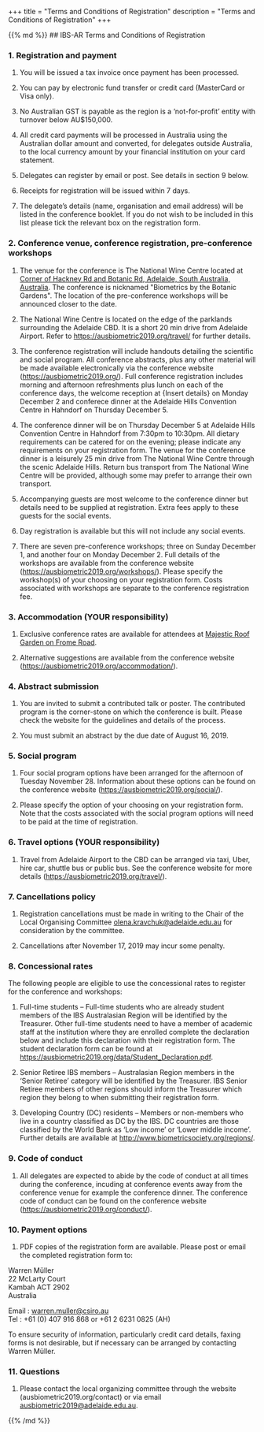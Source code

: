 +++
title = "Terms and Conditions of Registration"
description = "Terms and Conditions of Registration"
+++

<div class="alpha-list">
{{% md %}}
## IBS-AR Terms and Conditions of Registration

### 1. Registration and payment

1. You will be issued a tax invoice once payment has been processed.

1. You can pay by electronic fund transfer or credit card (MasterCard or Visa only).

1. No Australian GST is payable as the region is a ‘not-for-profit’ entity with turnover below AU$150,000.  

1. All credit card payments will be processed in Australia using the Australian dollar amount and converted, for delegates outside Australia, to the local currency amount by your financial institution on your card statement.  

1. Delegates can register by email or post. See details in section 9 below.  

1. Receipts for registration will be issued within 7 days.   

1. The delegate’s details (name, organisation and email address) will be listed in the conference booklet.  If you do not wish to be included in this list please tick the relevant box on the registration form.  


### 2. Conference venue, conference registration, pre-conference workshops

1. 	The venue for the conference is The National Wine Centre located at [Corner of Hackney Rd and Botanic Rd, Adelaide, South Australia, Australia](https://goo.gl/maps/nLgUnvPEKDN2). The conference is nicknamed "Biometrics by the Botanic Gardens". The location of the pre-conference workshops will be announced closer to the date.  

1. 	The National Wine Centre is located on the edge of the parklands surrounding the Adelaide CBD. It is a short 20 min drive from Adelaide Airport. Refer to https://ausbiometric2019.org/travel/ for further details.  

1. 	The conference registration will include handouts detailing the scientific and social program. All conference abstracts, plus any other material will be made available electronically via the conference website (https://ausbiometric2019.org/). Full conference registration includes morning and afternoon refreshments plus lunch on each of the conference days, the welcome reception at {Insert details} on Monday December 2 and conferece dinner at the Adelaide Hills Convention Centre in Hahndorf on Thursday December 5.

1. 	The conference dinner will be on Thursday December 5 at Adelaide Hills Convention Centre in Hahndorf from 7:30pm to 10:30pm. All dietary requirements can be catered for on the evening; please indicate any requirements on your registration form. The venue for the conference dinner is a leisurely 25 min drive from The National Wine Centre through the scenic Adelaide Hills. Return bus transport from The National Wine Centre will be provided, although some may prefer to arrange their own transport. 

1. 	Accompanying guests are most welcome to the conference dinner but details need to be supplied at registration. Extra fees apply to these guests for the social events.

1. 	Day registration is available but this will not include any social events.

1.	There are seven pre-conference workshops; three on Sunday December 1, and another four on Monday December 2. Full details of the workshops are available from the conference website (https://ausbiometric2019.org/workshops/). Please specify the workshop(s) of your choosing on your registration form. Costs associated with workshops are separate to the conference registration fee.

### 3. Accommodation (YOUR responsibility)

1. 	Exclusive conference rates are available for attendees at [Majestic Roof Garden on Frome Road](https://www.roofgardenhotel.com.au/). 

1. 	Alternative suggestions are available from the conference website (https://ausbiometric2019.org/accommodation/).

### 4. Abstract submission
1. 	You are invited to submit a contributed talk or poster. The contributed program is the corner-stone on which the conference is built.  Please check the website for the guidelines and details of the process.  

1. 	You must submit an abstract by the due date of August 16, 2019.

### 5. Social program
1. 	Four social program options have been arranged for the afternoon of Tuesday November 28. Information about these options can be found on the conference website (https://ausbiometric2019.org/social/). 

1. 	Please specify the option of your choosing on your registration form. Note that the costs associated with the social program options will need to be paid at the time of registration.

### 6. Travel options (YOUR responsibility)
1. 	Travel from Adelaide Airport to the CBD can be arranged via taxi, Uber, hire car, shuttle bus or public bus. See the conference website for more details (https://ausbiometric2019.org/travel/).


### 7. Cancellations policy

1. 	Registration cancellations must be made in writing to the Chair of the Local Organising Committee [olena.kravchuk@adelaide.edu.au](mailto:olena.kravchuk@adelaide.edu.au) for consideration by the committee. 

1. 	Cancellations after November 17, 2019 may incur some penalty.

### 8. Concessional rates

The following people are eligible to use the concessional rates to register for the conference and workshops:  

1. 	Full-time students – Full-time students who are already student members of the IBS Australasian Region will be identified by the Treasurer. Other full-time students need to have a member of academic staff at the institution where they are enrolled complete the declaration below and include this declaration with their registration form. The student declaration form can be found at https://ausbiometric2019.org/data/Student_Declaration.pdf.

1. 	Senior Retiree IBS members – Australasian Region members in the ‘Senior Retiree’ category will be identified by the Treasurer. IBS Senior Retiree members of other regions should inform the Treasurer which region they belong to when submitting their registration form.

1. 	Developing Country (DC) residents – Members or non-members who live in a country classified as DC by the IBS. DC countries are those classified by the World Bank as ‘Low income’ or ‘Lower middle income’. Further details are available at http://www.biometricsociety.org/regions/.


### 9. Code of conduct

1. All delegates are expected to abide by the code of conduct at all times during the conference, incuding at conference events away from the conference venue for example the conference dinner. The conference code of conduct can be found on the conference website (https://ausbiometric2019.org/conduct/).

### 10. Payment options

1. PDF copies of the registration form are available. Please post or email the completed registration form to:

Warren Müller  
22 McLarty Court  
Kambah ACT 2902  
Australia

Email : [warren.muller@csiro.au](mailto:warren.muller@csiro.au)  
Tel : +61 (0) 407 916 868 or +61 2 6231 0825 (AH) 

To ensure security of information, particularly credit card details, faxing forms is not desirable, but if necessary can be arranged by contacting Warren Müller.


### 11.	Questions
1. 	Please contact the local organizing committee through the website (ausbiometric2019.org/contact) or via email [ausbiometric2019@adelaide.edu.au](mailto:ausbiometric2019@adelaide.edu.au).

{{% /md %}}
</div>